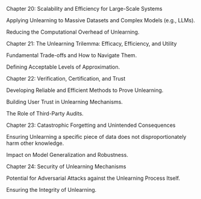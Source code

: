 Chapter 20: Scalability and Efficiency for Large-Scale Systems

Applying Unlearning to Massive Datasets and Complex Models (e.g., LLMs).

Reducing the Computational Overhead of Unlearning.

Chapter 21: The Unlearning Trilemma: Efficacy, Efficiency, and Utility

Fundamental Trade-offs and How to Navigate Them.

Defining Acceptable Levels of Approximation.

Chapter 22: Verification, Certification, and Trust

Developing Reliable and Efficient Methods to Prove Unlearning.

Building User Trust in Unlearning Mechanisms.

The Role of Third-Party Audits.

Chapter 23: Catastrophic Forgetting and Unintended Consequences

Ensuring Unlearning a specific piece of data does not disproportionately harm other knowledge.

Impact on Model Generalization and Robustness.

Chapter 24: Security of Unlearning Mechanisms

Potential for Adversarial Attacks against the Unlearning Process Itself.

Ensuring the Integrity of Unlearning.
